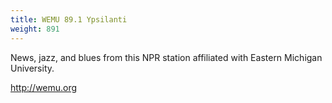```yaml
---
title: WEMU 89.1 Ypsilanti
weight: 891
---
```

News, jazz, and blues from this NPR station affiliated with 
Eastern Michigan University.

http://wemu.org

